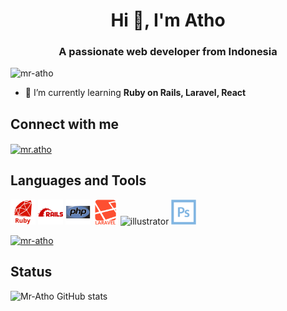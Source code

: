 <h1 align="center">Hi 👋, I'm Atho</h1>
<h3 align="center">A passionate web developer from Indonesia</h3>

<p align="left"> <img src="https://komarev.com/ghpvc/?username=mr-atho&label=Profile%20views&color=0e75b6&style=flat" alt="mr-atho" /> </p>

- 🌱 I’m currently learning **Ruby on Rails, Laravel, React**

## Connect with me
<p align="left">
<a href="https://instagram.com/mr.atho" target="blank"><img align="center" src="https://raw.githubusercontent.com/rahuldkjain/github-profile-readme-generator/master/src/images/icons/Social/instagram.svg" alt="mr.atho" height="30" width="40" /></a>
</p>

## Languages and Tools
<p align="left"> 
  <img src="https://raw.githubusercontent.com/devicons/devicon/master/icons/ruby/ruby-plain-wordmark.svg" alt="Ruby" width="40" height="40"/>
  <img src="https://raw.githubusercontent.com/devicons/devicon/master/icons/rails/rails-plain-wordmark.svg" alt="Ruby on Rails" width="40" height="40"/>
  <img src="https://raw.githubusercontent.com/devicons/devicon/master/icons/php/php-original.svg" alt="PHP" width="40" height="40"/>
  <img src="https://raw.githubusercontent.com/devicons/devicon/master/icons/laravel/laravel-plain-wordmark.svg" alt="Laravel" width="40" height="40"/>
  <img src="https://www.vectorlogo.zone/logos/adobe_illustrator/adobe_illustrator-icon.svg" alt="illustrator" width="40" height="40"/>
  <img src="https://raw.githubusercontent.com/devicons/devicon/master/icons/photoshop/photoshop-line.svg" alt="photoshop" width="40" height="40"/> 
</p>

<p dir="auto"><a target="_blank" rel="noopener noreferrer" href="https://camo.githubusercontent.com/d0b8273b2a83b73fc79a9832d2befe894ad5af0654cf8f2ba425a35f7c8185fc/68747470733a2f2f6769746875622d726561646d652d73746174732e76657263656c2e6170702f6170692f746f702d6c616e67733f757365726e616d653d73616b74696275616e612673686f775f69636f6e733d74727565266c6f63616c653d656e266c61796f75743d636f6d70616374267468656d653d6e696768746f776c"><img src="https://camo.githubusercontent.com/d0b8273b2a83b73fc79a9832d2befe894ad5af0654cf8f2ba425a35f7c8185fc/68747470733a2f2f6769746875622d726561646d652d73746174732e76657263656c2e6170702f6170692f746f702d6c616e67733f757365726e616d653d73616b74696275616e612673686f775f69636f6e733d74727565266c6f63616c653d656e266c61796f75743d636f6d70616374267468656d653d6e696768746f776c" alt="mr-atho" data-canonical-src="https://github-readme-stats.vercel.app/api/top-langs?username=saktibuana&amp;show_icons=true&amp;locale=en&amp;layout=compact&amp;theme=nightowl" style="max-width: 100%;"></a></p>

## Status
![Mr-Atho GitHub stats](https://github-readme-stats.vercel.app/api?username=mr-atho)
